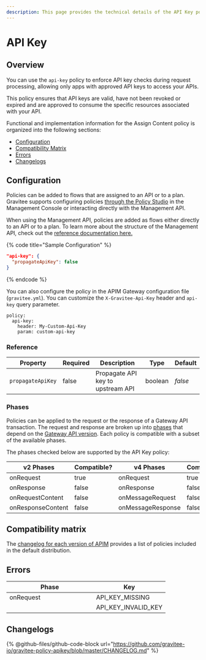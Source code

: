 ```yaml
---
description: This page provides the technical details of the API Key policy
---
```


# API Key

## Overview

You can use the `api-key` policy to enforce API key checks during request processing, allowing only apps with approved API keys to access your APIs.

This policy ensures that API keys are valid, have not been revoked or expired and are approved to consume the specific resources associated with your API.

Functional and implementation information for the Assign Content policy is organized into the following sections:

* [Configuration](api-key.md#configuration)
* [Compatibility Matrix](api-key.md#compatibility-matrix)
* [Errors](api-key.md#errors)
* [Changelogs](api-key.md#changelogs)

## Configuration

Policies can be added to flows that are assigned to an API or to a plan. Gravitee supports configuring policies [through the Policy Studio](../../guides/policy-design/) in the Management Console or interacting directly with the Management API.

When using the Management API, policies are added as flows either directly to an API or to a plan. To learn more about the structure of the Management API, check out the [reference documentation here.](../management-api-reference/)

{% code title="Sample Configuration" %}
```json
"api-key": {
  "propagateApiKey": false
}
```
{% endcode %}

You can also configure the policy in the APIM Gateway configuration file (`gravitee.yml`). You can customize the `X-Gravitee-Api-Key` header and `api-key` query parameter.

```
policy:
  api-key:
    header: My-Custom-Api-Key
    param: custom-api-key
```

### Reference

<table><thead><tr><th>Property</th><th data-type="checkbox">Required</th><th>Description</th><th>Type</th><th>Default</th></tr></thead><tbody><tr><td><code>propagateApiKey</code></td><td>false</td><td>Propagate API key to upstream API</td><td>boolean</td><td><em>false</em></td></tr></tbody></table>

### Phases

Policies can be applied to the request or the response of a Gateway API transaction. The request and response are broken up into [phases](broken-reference) that depend on the [Gateway API version](../../overview/gravitee-api-definitions-and-execution-engines.md). Each policy is compatible with a subset of the available phases.

The phases checked below are supported by the API Key policy:

<table data-full-width="false"><thead><tr><th width="202">v2 Phases</th><th width="139" data-type="checkbox">Compatible?</th><th width="198">v4 Phases</th><th data-type="checkbox">Compatible?</th></tr></thead><tbody><tr><td>onRequest</td><td>true</td><td>onRequest</td><td>true</td></tr><tr><td>onResponse</td><td>false</td><td>onResponse</td><td>false</td></tr><tr><td>onRequestContent</td><td>false</td><td>onMessageRequest</td><td>false</td></tr><tr><td>onResponseContent</td><td>false</td><td>onMessageResponse</td><td>false</td></tr></tbody></table>

## Compatibility matrix

The [changelog for each version of APIM](../../releases-and-changelogs/changelogs/) provides a list of policies included in the default distribution.&#x20;

## Errors

<table data-full-width="false"><thead><tr><th width="210">Phase</th><th width="171">Key</th></tr></thead><tbody><tr><td>onRequest</td><td>API_KEY_MISSING</td></tr><tr><td></td><td>API_KEY_INVALID_KEY</td></tr></tbody></table>

## Changelogs

{% @github-files/github-code-block url="https://github.com/gravitee-io/gravitee-policy-apikey/blob/master/CHANGELOG.md" %}
